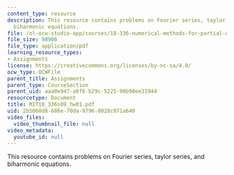 ```yaml
---
content_type: resource
description: This resource contains problems on Fourier series, taylor series, and
  biharmonic equations.
file: /ol-ocw-studio-app/courses/18-336-numerical-methods-for-partial-differential-equations-spring-2009/2b5060d8686e70da97960028c071a640_MIT18_336s09_hw01.pdf
file_size: 98986
file_type: application/pdf
learning_resource_types:
- Assignments
license: https://creativecommons.org/licenses/by-nc-sa/4.0/
ocw_type: OCWFile
parent_title: Assignments
parent_type: CourseSection
parent_uid: aaa0e947-a6f6-b29c-5225-98b90ee31944
resourcetype: Document
title: MIT18_336s09_hw01.pdf
uid: 2b5060d8-686e-70da-9796-0028c071a640
video_files:
  video_thumbnail_file: null
video_metadata:
  youtube_id: null
---
```

This resource contains problems on Fourier series, taylor series, and biharmonic equations.